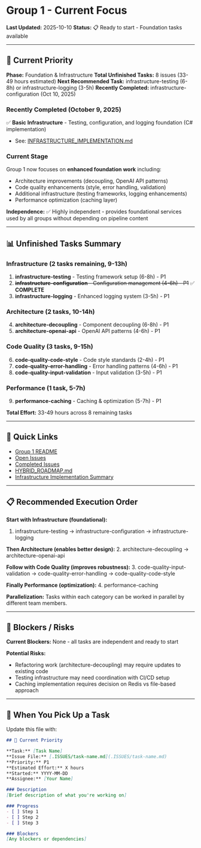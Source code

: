# Group 1 - Current Focus

**Last Updated:** 2025-10-10
**Status:** 📋 Ready to start - Foundation tasks available

---

## 🎯 Current Priority

**Phase:** Foundation & Infrastructure
**Total Unfinished Tasks:** 8 issues (33-49 hours estimated)
**Next Recommended Task:** infrastructure-testing (6-8h) or infrastructure-logging (3-5h)
**Recently Completed:** infrastructure-configuration (Oct 10, 2025)

### Recently Completed (October 9, 2025)
✅ **Basic Infrastructure** - Testing, configuration, and logging foundation (C# implementation)
- See: [INFRASTRUCTURE_IMPLEMENTATION.md](../../docs/implementation/csharp/INFRASTRUCTURE_IMPLEMENTATION.md)

### Current Stage
Group 1 now focuses on **enhanced foundation work** including:
- Architecture improvements (decoupling, OpenAI API patterns)
- Code quality enhancements (style, error handling, validation)
- Additional infrastructure (testing frameworks, logging enhancements)
- Performance optimization (caching layer)

**Independence:** ✅ Highly independent - provides foundational services used by all groups without depending on pipeline content

---

## 📊 Unfinished Tasks Summary

### Infrastructure (2 tasks remaining, 9-13h)
1. **infrastructure-testing** - Testing framework setup (6-8h) - P1
2. ~~**infrastructure-configuration** - Configuration management (4-6h) - P1~~ ✅ **COMPLETE**
3. **infrastructure-logging** - Enhanced logging system (3-5h) - P1

### Architecture (2 tasks, 10-14h)
4. **architecture-decoupling** - Component decoupling (6-8h) - P1
5. **architecture-openai-api** - OpenAI API patterns (4-6h) - P1

### Code Quality (3 tasks, 9-15h)
6. **code-quality-code-style** - Code style standards (2-4h) - P1
7. **code-quality-error-handling** - Error handling patterns (4-6h) - P1
8. **code-quality-input-validation** - Input validation (3-5h) - P1

### Performance (1 task, 5-7h)
9. **performance-caching** - Caching & optimization (5-7h) - P1

**Total Effort:** 33-49 hours across 8 remaining tasks

---

## 🔗 Quick Links

- [Group 1 README](README.md)
- [Open Issues](.ISSUES/)
- [Completed Issues](.DONE/)
- [HYBRID_ROADMAP.md](../../docs/roadmaps/HYBRID_ROADMAP.md)
- [Infrastructure Implementation Summary](../../docs/implementation/csharp/INFRASTRUCTURE_IMPLEMENTATION.md)

---

## 📋 Recommended Execution Order

**Start with Infrastructure (foundational):**
1. infrastructure-testing → infrastructure-configuration → infrastructure-logging

**Then Architecture (enables better design):**
2. architecture-decoupling → architecture-openai-api

**Follow with Code Quality (improves robustness):**
3. code-quality-input-validation → code-quality-error-handling → code-quality-code-style

**Finally Performance (optimization):**
4. performance-caching

**Parallelization:** Tasks within each category can be worked in parallel by different team members.

---

## 🚧 Blockers / Risks

**Current Blockers:** None - all tasks are independent and ready to start

**Potential Risks:**
- Refactoring work (architecture-decoupling) may require updates to existing code
- Testing infrastructure may need coordination with CI/CD setup
- Caching implementation requires decision on Redis vs file-based approach

---

## 📝 When You Pick Up a Task

Update this file with:

```markdown
## 🎯 Current Priority

**Task:** [Task Name]
**Issue File:** [.ISSUES/task-name.md](.ISSUES/task-name.md)
**Priority:** P1
**Estimated Effort:** X hours
**Started:** YYYY-MM-DD
**Assignee:** [Your Name]

### Description
[Brief description of what you're working on]

### Progress
- [ ] Step 1
- [ ] Step 2
- [ ] Step 3

### Blockers
[Any blockers or dependencies]
```
